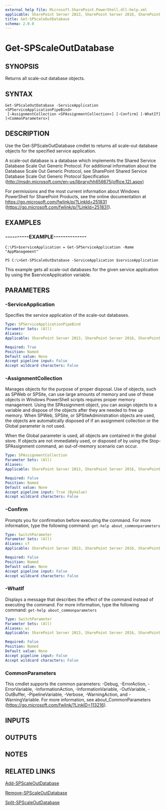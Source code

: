 ```yaml
---
external help file: Microsoft.SharePoint.PowerShell.dll-help.xml
applicable: SharePoint Server 2013, SharePoint Server 2016, SharePoint Server 2019
title: Get-SPScaleOutDatabase
schema: 2.0.0
---
```


# Get-SPScaleOutDatabase

## SYNOPSIS

Returns all scale-out database objects.



## SYNTAX

```
Get-SPScaleOutDatabase -ServiceApplication <SPServiceApplicationPipeBind>
 [-AssignmentCollection <SPAssignmentCollection>] [-Confirm] [-WhatIf] [<CommonParameters>]
```

## DESCRIPTION
Use the Get-SPScaleOutDatabase cmdlet to returns all scale-out database objects for the specified service application.

A scale-out database is a database which implements the Shared Service Database Scale Out Generic Protocol.
For additional information about the Database Scale Out Generic Protocol, see SharePoint Shared Service Database Scale Out Generic Protocol Specification (http://msdn.microsoft.com/en-us/library/hh656675(office.12).aspx)

For permissions and the most current information about Windows PowerShell for SharePoint Products, see the online documentation at https://go.microsoft.com/fwlink/p/?LinkId=251831 (https://go.microsoft.com/fwlink/p/?LinkId=251831).

## EXAMPLES

### ----------EXAMPLE-------------- 
```
C:\PS>$serviceApplication = Get-SPServiceApplication -Name "AppManagement"

PS C:\>Get-SPScaleOutDatabase -ServiceApplication $serviceApplication
```

This example gets all scale-out databases for the given service application by using the $serviceApplication variable.

## PARAMETERS

### -ServiceApplication
Specifies the service application of the scale-out databases.

```yaml
Type: SPServiceApplicationPipeBind
Parameter Sets: (All)
Aliases: 
Applicable: SharePoint Server 2013, SharePoint Server 2016, SharePoint Server 2019

Required: True
Position: Named
Default value: None
Accept pipeline input: False
Accept wildcard characters: False
```

### -AssignmentCollection
Manages objects for the purpose of proper disposal.
Use of objects, such as SPWeb or SPSite, can use large amounts of memory and use of these objects in Windows PowerShell scripts requires proper memory management.
Using the SPAssignment object, you can assign objects to a variable and dispose of the objects after they are needed to free up memory.
When SPWeb, SPSite, or SPSiteAdministration objects are used, the objects are automatically disposed of if an assignment collection or the Global parameter is not used.

When the Global parameter is used, all objects are contained in the global store.
If objects are not immediately used, or disposed of by using the Stop-SPAssignment command, an out-of-memory scenario can occur.

```yaml
Type: SPAssignmentCollection
Parameter Sets: (All)
Aliases: 
Applicable: SharePoint Server 2013, SharePoint Server 2016, SharePoint Server 2019

Required: False
Position: Named
Default value: None
Accept pipeline input: True (ByValue)
Accept wildcard characters: False
```

### -Confirm
Prompts you for confirmation before executing the command.
For more information, type the following command: `get-help about_commonparameters`

```yaml
Type: SwitchParameter
Parameter Sets: (All)
Aliases: cf
Applicable: SharePoint Server 2013, SharePoint Server 2016, SharePoint Server 2019

Required: False
Position: Named
Default value: None
Accept pipeline input: False
Accept wildcard characters: False
```

### -WhatIf
Displays a message that describes the effect of the command instead of executing the command.
For more information, type the following command: `get-help about_commonparameters`

```yaml
Type: SwitchParameter
Parameter Sets: (All)
Aliases: wi
Applicable: SharePoint Server 2013, SharePoint Server 2016, SharePoint Server 2019

Required: False
Position: Named
Default value: None
Accept pipeline input: False
Accept wildcard characters: False
```

### CommonParameters
This cmdlet supports the common parameters: -Debug, -ErrorAction, -ErrorVariable, -InformationAction, -InformationVariable, -OutVariable, -OutBuffer, -PipelineVariable, -Verbose, -WarningAction, and -WarningVariable. For more information, see about_CommonParameters (https://go.microsoft.com/fwlink/?LinkID=113216).

## INPUTS

## OUTPUTS

## NOTES

## RELATED LINKS

[Add-SPScaleOutDatabase](Add-SPScaleOutDatabase.md)

[Remove-SPScaleOutDatabase](Remove-SPScaleOutDatabase.md)

[Split-SPScaleOutDatabase](Split-SPScaleOutDatabase.md)

